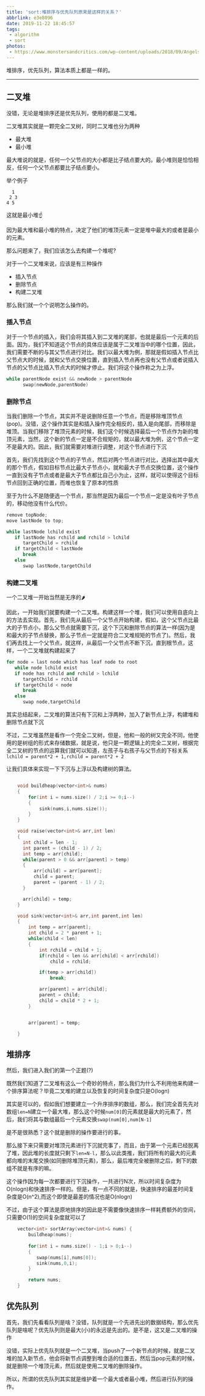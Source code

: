 ```yaml
---
title: 'sort:堆排序与优先队列原来是这样的关系？'
abbrlink: e3e8096
date: 2019-11-22 18:45:57
tags:
 - algorithm
 - sort
photos:
 - https://www.monstersandcritics.com/wp-content/uploads/2018/09/Angels-Of-Death-Season-2-release-date-confirmed-Satsuriku-no-Tenshi-special-episodes-13-through-16-to-end-the-games-story.jpg
---
```


堆排序，优先队列，算法本质上都是一样的。

<!-- more -->

------

## 二叉堆

没错，无论是堆排序还是优先队列，使用的都是二叉堆。

二叉堆其实就是一颗完全二叉树，同时二叉堆也分为两种

- 最大堆
- 最小堆

最大堆说的就是，任何一个父节点的大小都是比子结点要大的。最小堆则是恰恰相反，任何一个父节点都要比子结点要小。

举个例子
```
  1
 2 3
4 5    
```

这就是最小堆☝

因为最大堆和最小堆的特点，决定了他们的堆顶元素一定是堆中最大的或者是最小的元素。

那么问题来了，我们应该怎么去构建一个堆呢?

对于一个二叉堆来说，应该是有三种操作
- 插入节点
- 删除节点
- 构建二叉堆

那么我们就一个个说明怎么操作的。

### 插入节点

对于一个节点的插入，我们会将其插入到二叉堆的尾部，也就是最后一个元素的后面。因为，我们不知道这个节点的具体应该是属于二叉堆当中的哪个位置，因此，我们需要不断的与其父节点进行对比。我们以最大堆为例，那就是假如插入节点比父节点大的时候，就和父节点交换位置，直到插入节点再也没有父节点或者说插入节点的父节点比插入节点大的时候才停止。我们将这个操作称之为上浮。
```cpp
while parentNode exist && newNode > parentNode
      swap(newNode,parentNode)
```

### 删除节点

当我们删除一个节点，其实并不是说删除任意一个节点，而是移除堆顶节点(pop)。没错，这个操作其实是和插入操作完全相反的，插入是向尾部，而移除是堆顶。当我们移除了堆顶元素的时候，我们这个时候选择最后一个节点作为新的堆顶元素，当然，这个新的节点一定是不合规矩的，就以最大堆为例，这个节点一定不是最大的。因此，我们就需要对堆进行调整，对这个节点进行下沉

首先，我们先找到这个节点的子节点，然后对两个节点进行对比，选择出其中最大的那个节点，假如目标节点比最大子节点小，就和最大子节点交换位置，这个操作一直到没有子节点或者是最大子节点都比自己小为止，这样，就可以使得这个目标节点回到正确的位置，而堆也恢复了原本的性质

至于为什么不是随便选一个节点，那当然是因为最后一个节点一定是没有叶子节点的，移动他没有什么代价。

```cpp
remove topNode;
move lastNode to top;

while lastNode lchild exist
   if lastNode has rchild and rchild > lchild
      targetChild = rchild
   if targetChild < lastNode
      break
   else
      swap lastNode,targetChild
```

### 构建二叉堆

一个二叉堆一开始当然是无序的🌶

因此，一开始我们就要构建一个二叉堆。构建这样一个堆，我们可以使用自底向上的方法去实现。首先，我们先从最后一个父节点开始构建，假如，这个父节点比最大的子节点小，那么父节点就需要下沉，这个下沉和删除节点的算法一样(因为是和最大的子节点替换，那么子节点一定就是符合二叉堆规矩的节点了)。然后，我们再去找上一个父节点，就这样，从最后一个父节点不断下沉，直到根节点，这样，一个二叉堆就构建起来了

```cpp
for node = last node which has leaf node to root
   while node lchild exist
   if node has rchild and rchild > lchild
      targetChild = rchild
   if targetChild < node
      break
   else
      swap node,targetChild
```

其实总结起来，二叉堆的算法只有下沉和上浮两种，加入了新节点上浮，构建堆和删除节点就下沉

不过，二叉堆虽然是看作一个完全二叉树，但是，他和一般的树又完全不同，他使用的是树组的形式来存储数据，就是说，他只是一颗逻辑上的完全二叉树，根据完全二叉树的节点的运算我们就可以知道，左孩子与右孩子与父节点的下标关系`lchild = parent*2 + 1,rchild = parent*2 + 2`


让我们具体来实现一下下沉与上浮以及构建树的算法。

```cpp

    void buildheap(vector<int>& nums)
    {
        for(int i = nums.size() / 2;i >= 0;i--)
        {
            sink(nums,i,nums.size());
        }
    }

    void raise(vector<int>& arr,int len)
    {
      int child = len - 1;
      int parent = (child - 1) / 2;
      int temp = arr[child];
      while(parent > 0 && arr[parent] > temp)
      {
          arr[child] = arr[parent];
          child = parent;
          parent = (parent - 1) / 2;
      }

      arr[child] = temp;
    }

    void sink(vector<int>& arr,int parent,int len)
    {
        int temp = arr[parent];
        int child = 2 * parent + 1;
        while(child < len)
        {
            int rchild = child + 1;
            if(rchild < len && arr[child] < arr[rchild])
                child = rchild;

            if(temp > arr[child])
                break;

            arr[parent] = arr[child];
            parent = child;
            child = child * 2 + 1;
        }


        arr[parent] = temp;

    }
```

## 堆排序

然后，我们进入我们的第一个正题(?)

既然我们知道了二叉堆有这么一个奇妙的特点，那么我们为什么不利用他来构建一个排序算法呢？毕竟二叉堆的建立以及恢复的时间复杂度只是O(logn)

其实是可以的，假如我们想要建立一个升序排序的数组，那么，我们完全首先先对数组`len=N`建立一个最大堆，那么这个时候`num[0]`的元素就是最大的元素了，然后，我们将其与数组最后一个元素交换`swap(num[0],num[N-1]`

是不是很熟悉？这个就是删除的操作要进行的事。

那么接下来只需要对堆顶元素进行下沉就完事了，而且，由于第一个元素已经脱离了堆，因此堆的长度就只剩下`len=N-l`，那么以此类推，我们将所有的最大的元素都向堆的末尾交换(如同删除堆顶元素)，那么，最后堆完全被删除之后，剩下的数组不就是有序的嘛。

这个操作因为每一次都要进行下沉操作，一共进行N次，所以时间复杂度为O(nlogn)和快速排序一样的。但是，有一点不同的就是，快速排序的最差时间复杂度是O(n^2),而这个即使是最差的情况也是O(nlogn)

不过，由于这个算法是原地排序的因此是不需要像快速排序一样耗费额外的空间，只需要O(1)的空间复杂度就可以了

```cpp
    vector<int> sortArray(vector<int>& nums) {
        buildheap(nums);
        
        for(int i = nums.size() - 1;i > 0;i--)
        {
           swap(nums[i],nums[0]);
           sink(nums,0,i);
        }

        return nums;
    }
```

## 优先队列

首先，我们先看看队列是啥？没错，队列就是一个先进先出的数据结构，那么优先队列是啥呢？优先队列则是最大(小)的永远是先出的。是不是，这又是二叉堆的操作

没错，实际上优先队列就是一个二叉堆，当push了一个新节点的时候，就是二叉堆的加入新节点，他会将新节点调整到堆合适的位置去，然后当pop元素的时候，就是删除一个堆顶元素，然后就是使用二叉堆的删除操作。

所以，所谓的优先队列其实就是维护着一个最大或者最小堆，然后进行队列的操作。

